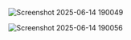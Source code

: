 

![Screenshot 2025-06-14 190049](https://github.com/user-attachments/assets/b4f6a079-b451-4975-a01a-0bef42ba8444)

![Screenshot 2025-06-14 190056](https://github.com/user-attachments/assets/f1046a03-88a8-4225-98ef-097de694697f)
